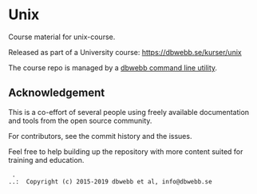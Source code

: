 Unix
===================

Course material for unix-course.

Released as part of a University course: https://dbwebb.se/kurser/unix

The course repo is managed by a [dbwebb command line utility](https://dbwebb.se/dbwebb-cli).



Acknowledgement
-------------------

This is a co-effort of several people using freely available documentation and tools from the open source community.

For contributors, see the commit history and the issues.

Feel free to help building up the repository with more content suited for training and education.



```
 .
..:  Copyright (c) 2015-2019 dbwebb et al, info@dbwebb.se
```
